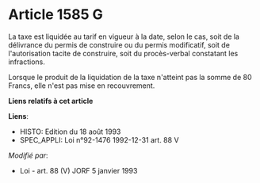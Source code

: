 # Article 1585 G

La taxe est liquidée au tarif en vigueur à la date, selon le cas, soit de la délivrance du permis de construire ou du permis
modificatif, soit de l'autorisation tacite de construire, soit du procès-verbal constatant les infractions.

Lorsque le produit de la liquidation de la taxe n'atteint pas la somme de 80 Francs, elle n'est pas mise en recouvrement.

**Liens relatifs à cet article**

**Liens**:

  - HISTO: Edition du 18 août 1993
  - SPEC_APPLI: Loi n°92-1476 1992-12-31 art. 88 V

_Modifié par_:

  - Loi - art. 88 (V) JORF 5 janvier 1993
